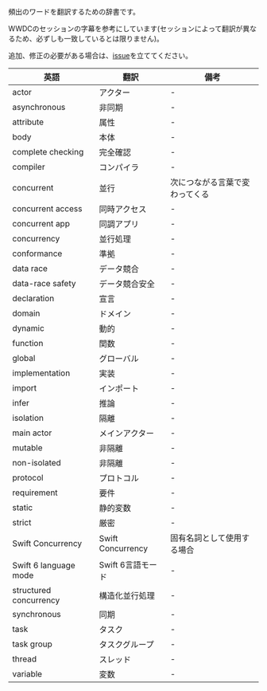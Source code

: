頻出のワードを翻訳するための辞書です。  

WWDCのセッションの字幕を参考にしています(セッションによって翻訳が異なるため、必ずしも一致しているとは限りません)。  

追加、修正の必要がある場合は、[issue](https://github.com/stzn/swift-migration-guide-jp/issues)を立ててください。

|英語|翻訳|備考|
|---|---|---|
|actor|アクター|-|
|asynchronous|非同期|-|
|attribute|属性|-|
|body|本体|-|
|complete checking|完全確認|-|
|compiler|コンパイラ|-|
|concurrent|並行|次につながる言葉で変わってくる|
|concurrent access|同時アクセス|-|
|concurrent app|同調アプリ|-|
|concurrency|並行処理|-|
|conformance|準拠|-|
|data race|データ競合|-|
|data-race safety|データ競合安全|-|
|declaration|宣言|-|
|domain|ドメイン|-|
|dynamic|動的|-|
|function|関数|-|
|global|グローバル|-|
|implementation|実装|-|
|import|インポート|-|
|infer|推論|-|
|isolation|隔離|-|
|main actor|メインアクター|-|
|mutable|非隔離|-|
|non-isolated|非隔離|-|
|protocol|プロトコル|-|
|requirement|要件|-|
|static|静的変数|-|
|strict|厳密|-|
|Swift Concurrency|Swift Concurrency|固有名詞として使用する場合|
|Swift 6 language mode|Swift 6言語モード|-|
|structured concurrency|構造化並行処理|-|
|synchronous|同期|-|
|task|タスク|-|
|task group|タスクグループ|-|
|thread|スレッド|-|
|variable|変数|-|
